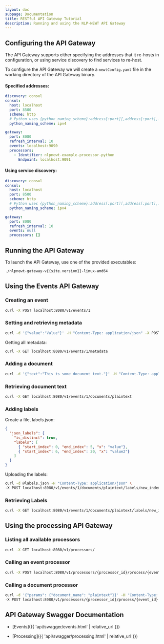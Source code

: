 ```yaml
---
layout: doc
subpage: Documentation
title: RESTful API Gateway Tutorial
description: Running and using the NLP-NEWT API Gateway
---
```


## Configuring the API Gateway

The API Gateway supports either specifying the addresses that it re-hosts in
configuration, or using service discovery to find services to re-host.

To configure the API Gateway we will create a ``newtConfig.yaml`` file in the
working directory of the API Gateway binary.


#### Specified addresses:

```yaml
discovery: consul
consul:
  host: localhost
  port: 8500
  scheme: http
  # Python uses {python_naming_scheme}:address[:port][,address[:port],...] as grpc targets
  python_naming_scheme: ipv4

gateway:
  port: 8080
  refresh_interval: 10
  events: localhost:9090
  processors:
    - Identifier: nlpnewt-example-processor-python
      Endpoint: localhost:9091
```


#### Using service discovery:

```yaml
discovery: consul
consul:
  host: localhost
  port: 8500
  scheme: http
  # Python uses {python_naming_scheme}:address[:port][,address[:port],...] as grpc targets
  python_naming_scheme: ipv4

gateway:
  port: 8080
  refresh_interval: 10
  events: null
  processors: []
```


## Running the API Gateway

To launch the API Gateway, use one of the provided executables:

```bash
./nlpnewt-gateway-v{{site.version}}-linux-amd64
```

## Using the Events API Gateway

### Creating an event

```bash
curl -X POST localhost:8080/v1/events/1
```

### Setting and retrieving metadata

```bash
curl -d '{"value":"Value"}' -H "Content-Type: application/json" -X POST localhost:8080/v1/events/1/metadata/key
```

Getting all metadata:

```bash
curl -X GET localhost:8080/v1/events/1/metadata
```

### Adding a document

```bash
curl -d '{"text":"This is some document text."}' -H "Content-Type: application/json" -X POST localhost:8080/v1/events/1/documents/plaintext
```

### Retrieving document text

```bash
curl -X GET localhost:8080/v1/events/1/documents/plaintext
```

### Adding labels

Create a file, labels.json:

```json
{
  "json_labels": {
    "is_distinct": true,
    "labels": [
      { "start_index": 0, "end_index": 5, "x": "value"},
      { "start_index": 6, "end_index": 20, "x": "value2"}
    ]
  }
}
```

Uploading the labels:

```bash
curl -d @labels.json -H "Content-Type: application/json" \
-X POST localhost:8080/v1/events/1/documents/plaintext/labels/new_index
```

### Retrieving Labels

```bash
curl -X GET localhost:8080/v1/events/1/documents/plaintext/labels/new_index
```

## Using the processing API Gateway

### Listing all available processors

```bash
curl -X GET localhost:8080/v1/processors/
```

### Calling an event processor

```bash
curl -X POST localhost:8080/v1/processors/{processor_id}/process/{event_id}
```

### Calling a document processor

```bash
curl -d '{"params": {"document_name": "plaintext"}}' -H "Content-Type: application/json" \
-X POST localhost:8080/v1/processors/{processor_id}/process/{event_id}
```

## API Gateway Swagger Documentation

- [Events]({{ 'api/swagger/events.html' | relative_url }})

- [Processing]({{ 'api/swagger/processing.html' | relative_url }})
